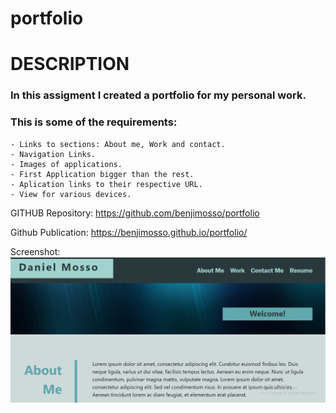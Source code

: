 # portfolio
# DESCRIPTION
### In this assigment I created a portfolio for my personal work. 
### This is some of the requirements:
    - Links to sections: About me, Work and contact.
    - Navigation Links. 
    - Images of applications.
    - First Application bigger than the rest. 
    - Aplication links to their respective URL.
    - View for various devices.

GITHUB Repository:
https://github.com/benjimosso/portfolio

Github Publication:
https://benjimosso.github.io/portfolio/

Screenshot:
![Screenshot](https://github.com/benjimosso/portfolio/blob/main/assets/images/Screenshot.PNG)